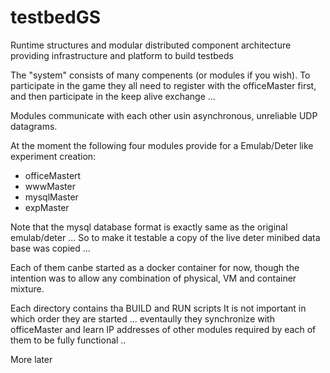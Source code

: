 # testbedGS
Runtime structures and modular distributed component architecture providing infrastructure and platform to build testbeds

The "system" consists of many compenents (or modules if you wish). To participate in the game they all need to register 
with the officeMaster first, and then participate in the keep alive exchange ...

Modules communicate with each other usin asynchronous, unreliable UDP datagrams.

At the moment the following four modules provide for a Emulab/Deter like experiment creation:
- officeMastert
- wwwMaster
- mysqlMaster
- expMaster

Note that the mysql database format is exactly same as the original emulab/deter ...
So to make it testable a copy of the live deter minibed data base was copied ...

Each of them canbe started as a docker container for now, though the intention was to allow any combination of 
physical, VM and container mixture.

Each directory contains tha BUILD and RUN scripts 
It is not important in which order they are started ... eventaully they synchronize with officeMaster and learn 
IP addresses of other modules required by each of them to be fully functional ..

More later
